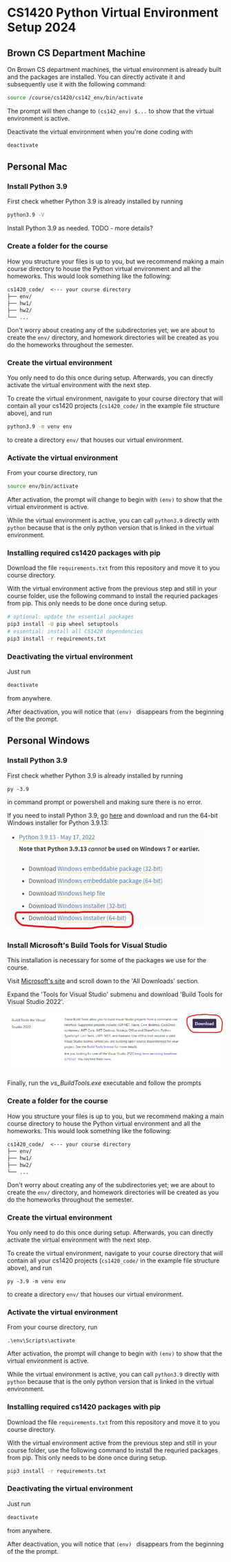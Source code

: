 # CS1420 Python Virtual Environment Setup 2024

## Brown CS Department Machine
On Brown CS department machines, the virtual environment is already built and the packages are installed. You can directly activate it and subsequently use it with the following command:
```bash
source /course/cs1420/cs142_env/bin/activate
```
The prompt will then change to `(cs142_env) $...` to show that the virtual environment is active.

Deactivate the virtual environment when you're done coding with
```bash
deactivate
```

## Personal Mac
### Install Python 3.9
First check whether Python 3.9 is already installed by running
```bash
python3.9 -V
```
Install Python 3.9 as needed. TODO - more details?

### Create a folder for the course
How you structure your files is up to you, but we recommend making a main course directory to house the Python virtual environment and all the homeworks.  This would look something like the following:
```
cs1420_code/  <--- your course directory
├── env/
├── hw1/
├── hw2/
└── ...
```
Don't worry about creating any of the subdirectories yet; we are about to create the `env/` directory, and homework directories will be created as you do the homeworks throughout the semester.

### Create the virtual environment
You only need to do this once during setup. Afterwards, you can directly activate the virtual environment with the next step.

To create the virtual environment, navigate to your course directory that will contain all your cs1420 projects (`cs1420_code/` in the example file structure above), and run
```bash
python3.9 -m venv env
```
to create a directory `env/` that houses our virtual environment.

### Activate the virtual environment
From your course directory, run
```bash
source env/bin/activate
```
After activation, the prompt will change to begin with `(env)` to show that the virtual environment is active.

While the virtual environment is active, you can call `python3.9` directly with `python` because that is the only python version that is linked in the virtual environment.

### Installing required cs1420 packages with pip
Download the file `requirements.txt` from this repository and move it to you course directory.

With the virtual environment active from the previous step and still in your course folder, use the following command to install the requried packages from pip.  This only needs to be done once during setup.
```bash
# optional: update the essential packages
pip3 install -U pip wheel setuptools
# essential: install all CS1420 dependencies
pip3 install -r requirements.txt
```

### Deactivating the virtual environment
Just run
```bash
deactivate
```
from anywhere.

After deactivation, you will notice that `(env) ` disappears from the beginning of the the prompt.

## Personal Windows
### Install Python 3.9
First check whether Python 3.9 is already installed by running
```
py -3.9
```
in command prompt or powershell and making sure there is no error.

If you need to install Python 3.9, go <a href="https://www.python.org/downloads/windows/">here</a> and download and run the 64-bit Windows installer for Python 3.9.13:

![The correct download link for Python 3.9.13 on Windows](imgs/windows_python_install_ss.png)

### Install Microsoft's Build Tools for Visual Studio
This installation is necessary for some of the packages we use for the course.

Visit <a href="https://visualstudio.microsoft.com/downloads/">Microsoft's site</a> and scroll down to the 'All Downloads' section.

Expand the 'Tools for Visual Studio' submenu and download 'Build Tools for Visual Studio 2022'.

![The correct download link for Build Tools for Visual Studio on Windows](imgs/windows_vs_tools_install_ss.png)

Finally, run the _vs_BuildTools.exe_ executable and follow the prompts

### Create a folder for the course
How you structure your files is up to you, but we recommend making a main course directory to house the Python virtual environment and all the homeworks.  This would look something like the following:
```
cs1420_code/  <--- your course directory
├── env/
├── hw1/
├── hw2/
└── ...
```
Don't worry about creating any of the subdirectories yet; we are about to create the `env/` directory, and homework directories will be created as you do the homeworks throughout the semester.

### Create the virtual environment
You only need to do this once during setup. Afterwards, you can directly activate the virtual environment with the next step.

To create the virtual environment, navigate to your course directory that will contain all your cs1420 projects (`cs1420_code/` in the example file structure above), and run
```
py -3.9 -m venv env
```
to create a directory `env/` that houses our virtual environment.

### Activate the virtual environment
From your course directory, run
```
.\env\Scripts\activate
```
After activation, the prompt will change to begin with `(env)` to show that the virtual environment is active.

While the virtual environment is active, you can call `python3.9` directly with `python` because that is the only python version that is linked in the virtual environment.

### Installing required cs1420 packages with pip
Download the file `requirements.txt` from this repository and move it to you course directory.

With the virtual environment active from the previous step and still in your course folder, use the following command to install the requried packages from pip.  This only needs to be done once during setup.
```bash
pip3 install -r requirements.txt
```

### Deactivating the virtual environment
Just run
```bash
deactivate
```
from anywhere.

After deactivation, you will notice that `(env) ` disappears from the beginning of the the prompt.
